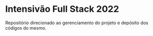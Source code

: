 # Intensivão Full Stack 2022
Repositório direcionado ao gerenciamento do projeto e depósito dos códigos do mesmo.
